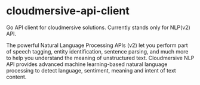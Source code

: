 # cloudmersive-api-client
Go API client for cloudmersive solutions. Currently stands only for NLP(v2) API.

The powerful Natural Language Processing APIs (v2) let you perform part of speech tagging, entity identification, sentence parsing, and much more to help you understand the meaning of unstructured text. Cloudmersive NLP API provides advanced machine learning-based natural language processing to detect language, sentiment, meaning and intent of text content.

